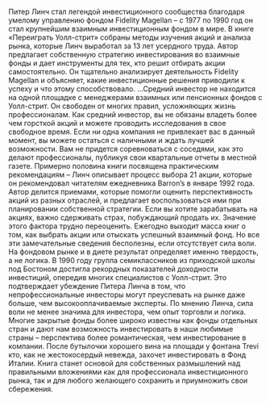 <!--2024-03-23 16:22:52-->
Питер Линч стал легендой инвестиционного сообщества благодаря умелому управлению фондом Fidelity Magellan – с 1977 по 1990 год он стал крупнейшим взаимным инвестиционным фондом в мире. В книге «Переиграть Уолл-стрит» собраны методы изучения акций и анализа рынка, которые Линч выработал за 13 лет усердного труда. Автор предлагает собственную стратегию инвестирования во взаимные фонды и дает инструменты для тех, кто решит отбирать акции самостоятельно. Он тщательно анализирует деятельность Fidelity Magellan и объясняет, какие инвестиционные решения приводили к успеху и что этому способствовало.
…Средний инвестор не находится на одной площадке с менеджерами взаимных или пенсионных фондов с Уолл-стрит. Он свободен от многих правил, усложняющих жизнь профессионалам. Как средний инвестор, вы не обязаны владеть более чем горсткой акций и можете проводить исследования в свое свободное время. Если ни одна компания не привлекает вас в данный момент, вы можете остаться с наличными и ждать лучшей возможности. Вам не придется соревноваться с соседями, как это делают профессионалы, публикуя свои квартальные отчеты в местной газете.
Примерно половина книги посвящена практическим рекомендациям – Линч описывает процесс выбора 21 акции, которые он рекомендовал читателям ежедневника Barron’s в январе 1992 года. Автор делится приемами, которые помогли оценить перспективность акций из разных отраслей, и предлагает воспользоваться ими при планировании собственной стратегии.
Если вы хотите зарабатывать на акциях, важно сдерживать страх, побуждающий продать их. Значение этого фактора трудно переоценить. Ежегодно выходит масса книг о том, как выбрать акции или отыскать успешный взаимный фонд. Но все эти замечательные сведения бесполезны, если отсутствует сила воли. На фондовом рынке и в диете результат определяет именно твердость, а не логика.
В 1990 году группа семиклассников из приходской школы под Бостоном достигла рекордных показателей доходности инвестиций, опередив многих специалистов с Уолл-стрит. Это подтверждает убеждение Питера Линча в том, что непрофессиональные инвесторы могут преуспевать на рынке даже больше, чем высокооплачиваемые эксперты. По мнению Линча, сила воли не менее значима для инвестора, чем опыт торговли и логика.
Многие закрытые фонды более широко известны как фонды отдельных стран и дают нам возможность инвестировать в наши любимые страны – перспектива более романтическая, чем инвестирование в компании. После бутылочки хорошего вина на площади у фонтана Trevi кто, как не жестокосердый невежда, захочет инвестировать в Фонд Италии.
Книга станет основой для собственных размышлений над правильными вложениями как для профессионала инвестиционного рынка, так и для любого желающего сохранить и приумножить свои сбережения.
